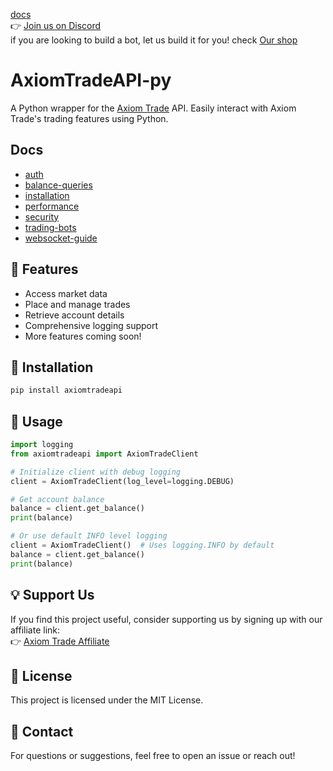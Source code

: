 [docs](https://chipadevteam.github.io/AxiomTradeAPI-py) <br>
👉 [Join us on Discord](https://discord.gg/p7YyFqSmAz) <br>
if you are looking to build a bot, let us build it for you! check [Our shop](https://shop.chipatrade.com/products/create-your-bot?variant=42924637487206)
# AxiomTradeAPI-py

A Python wrapper for the [Axiom Trade](https://axiom.trade/@chipa) API. Easily interact with Axiom Trade's trading features using Python.

## Docs
- [auth](https://chipadevteam.github.io/AxiomTradeAPI-py/authentication)
- [balance-queries](https://chipadevteam.github.io/AxiomTradeAPI-py/balance-queries)
- [installation](https://chipadevteam.github.io/AxiomTradeAPI-py/installation/)
- [performance](https://chipadevteam.github.io/AxiomTradeAPI-py/performance/)
- [security](https://chipadevteam.github.io/AxiomTradeAPI-py/security/)
- [trading-bots](https://chipadevteam.github.io/AxiomTradeAPI-py/trading-bots/)
- [websocket-guide](https://chipadevteam.github.io/AxiomTradeAPI-py/websocket-guide/)

## 📌 Features
- Access market data  
- Place and manage trades  
- Retrieve account details  
- Comprehensive logging support
- More features coming soon!  

## 🚀 Installation
```bash
pip install axiomtradeapi
```

## 🔧 Usage
```python
import logging
from axiomtradeapi import AxiomTradeClient

# Initialize client with debug logging
client = AxiomTradeClient(log_level=logging.DEBUG)

# Get account balance
balance = client.get_balance()
print(balance)

# Or use default INFO level logging
client = AxiomTradeClient()  # Uses logging.INFO by default
balance = client.get_balance()
print(balance)
```

## 💡 Support Us
If you find this project useful, consider supporting us by signing up with our affiliate link:  
👉 [Axiom Trade Affiliate](https://axiom.trade/@chipa)  

## 🐜 License
This project is licensed under the MIT License.

## 📩 Contact
For questions or suggestions, feel free to open an issue or reach out!

